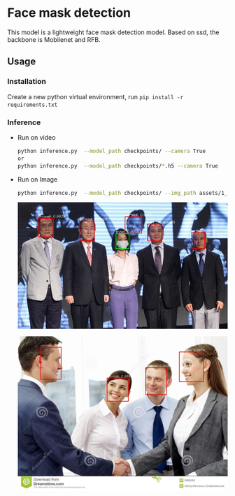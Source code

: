 # Face mask detection


This model is a lightweight face mask detection model. Based on ssd, the backbone is Mobilenet and RFB.
 
## Usage

### Installation

Create a new python virtual environment, run `pip install -r requirements.txt`

### Inference

+ Run on video

  ```bash
  python inference.py  --model_path checkpoints/ --camera True
  or
  python inference.py  --model_path checkpoints/*.h5 --camera True
  ```

+ Run on Image

  ```bash
  python inference.py  --model_path checkpoints/ --img_path assets/1_Handshaking_Handshaking_1_71.jpg
  ```

  ![](assets/out_test_00002330.jpg)

  ![](assets/out_1_Handshaking_Handshaking_1_71.jpg)

